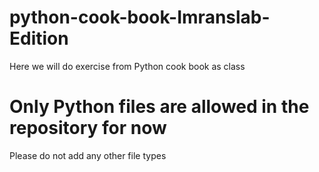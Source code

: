 # python-cook-book-Imranslab-Edition

Here we will do exercise from Python cook book as class

# Only Python files are allowed in the repository for now

Please do not add any other file types
